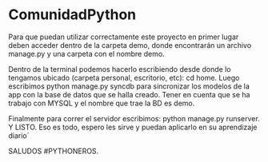 ComunidadPython
===============

Para que puedan utilizar correctamente este proyecto en primer lugar deben acceder dentro de la carpeta demo, donde encontrarán un archivo manage.py y una carpeta con el nombre demo.

Dentro de la terminal podemos hacerlo escribiendo desde donde lo tengamos ubicado (carpeta personal, escritorio, etc): cd home. Luego escribimos python manage.py syncdb para sincronizar los modelos de la app con la base de datos que se halla creado. Tener en cuenta que se ha trabajo con MYSQL y el nombre que trae la BD es demo. 

Finalmente para correr el servidor escribimos: python manage.py runserver. Y LISTO. Eso es todo, espero les sirve y puedan aplicarlo en su aprendizaje diario´

SALUDOS #PYTHONEROS.

